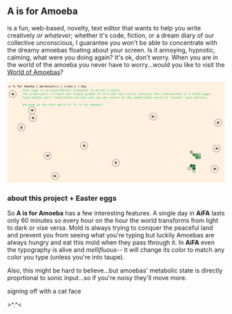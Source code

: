 ## A is for Amoeba ##

is a fun, web-based, novelty, text editor that wants to help you write creatively _or whatever_;
whether it's code, fiction, or a dream diary of our collective unconscious, I guarantee you won't
be able to concentrate with the dreamy amoebas floating about your screen. Is it annoying, hypnotic,
calming, what were you doing again? It's ok, don't worry. When you are in the world of the amoeba you never have to worry...would you like to visit the [World of Amoebas][edit]?

[![amoeba's swimming](amoeba.png)][edit]

[edit]: jzwood.github.io/Amoeba-Edit

### about this project + Easter eggs ###

So **A is for Amoeba** has a few interesting features. A single day in **AiFA** lasts only 60 minutes so every hour on the hour the world transforms from light to dark or vise versa. Mold is always trying to conquer the peaceful land and prevent you from seeing what you're typing but luckily Amoebas are always hungry and eat this mold when they pass through it. In **AiFA** even the typography is alive and _mellifluous_-- it will change its color to match any color you type (unless you're into taupe).

Also, this might be hard to believe...but amoebas' metabolic state is directly proprtional to sonic input...so if you're noisy they'll move more.

signing off with a cat face

\>^.^<
